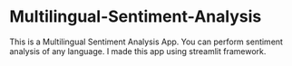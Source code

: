 # Multilingual-Sentiment-Analysis

This is a Multilingual Sentiment Analysis App. You can perform sentiment analysis of any language.
I made this app using streamlit framework.
